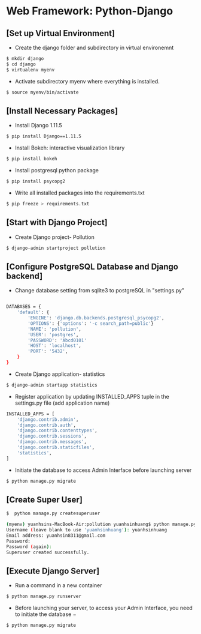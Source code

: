 # Web Framework: Python-Django

## [Set up Virtual Environment]

* Create the django folder and subdirectory in virtual environemnt 
```sh
$ mkdir django 
$ cd django
$ virtualenv myenv
```

* Activate subdirectory myenv where everything is installed. 
```sh
$ source myenv/bin/activate
```
## [Install Necessary Packages]

* Install Django 1.11.5
```sh
$ pip install Django==1.11.5
```

* Install Bokeh: interactive visualization library
```sh
$ pip install bokeh
```

* Install postgresql python package 
```sh
$ pip install psycopg2
```

* Write all installed packages into the requirements.txt
```sh
$ pip freeze > requirements.txt
```

## [Start with Django Project] 

* Create Django project- Pollution 
```sh
$ django-admin startproject pollution
```

## [Configure PostgreSQL Database and Django backend]

* Change database setting from sqlite3 to postgreSQL in "settings.py"
```sh

DATABASES = {
    'default': {
        'ENGINE': 'django.db.backends.postgresql_psycopg2',
        'OPTIONS': {'options': '-c search_path=public'}
        'NAME': 'pollution',
        'USER': 'postgres',
        'PASSWORD': 'Abcd0101'
        'HOST': 'localhost',
        'PORT': '5432',
    }
}

```

* Create Django application- statistics
```sh
$ django-admin startapp statistics
```

* Register application by updating INSTALLED_APPS tuple in the settings.py file (add application name)
```sh
INSTALLED_APPS = [
    'django.contrib.admin',
    'django.contrib.auth',
    'django.contrib.contenttypes',
    'django.contrib.sessions',
    'django.contrib.messages',
    'django.contrib.staticfiles',
    'statistics',
]
```

* Initiate the database to access Admin Interface before launching server
```sh
$ python manage.py migrate
```

## [Create Super User]

```sh
$  python manage.py createsuperuser
```

```sh
(myenv) yuanhsins-MacBook-Air:pollution yuanhsinhuang$ python manage.py createsuperuser
Username (leave blank to use 'yuanhsinhuang'): yuanhsinhuang
Email address: yuanhsin8311@gmail.com
Password: 
Password (again): 
Superuser created successfully.
```




## [Execute Django Server]

* Run a command in a new container
```sh
$ python manage.py runserver
```

* Before launching your server, to access your Admin Interface, you need to initiate the database −
```sh
$ python manage.py migrate
```




















